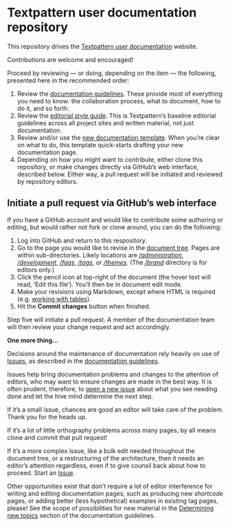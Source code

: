 # Textpattern user documentation repository

This repository drives the [Textpattern user documentation](https://docs.textpattern.com) website.

Contributions are welcome and encouraged! 

Proceed by reviewing — or doing, depending on the item — the following, presented here in the recommended order:

1. Review the [documentation guidelines](https://docs.textpattern.com/brand/textpattern-documentation-guidelines). These provide most of everything you need to know: the collaboration process, what to document, how to do it, and so forth.
2. Review the [editorial style guide](https://docs.textpattern.com/brand/textpattern-editorial-style-guide). This is Textpattern’s baseline editorial guidelines across all project sites and written material, not just documentation.
3. Review and/or use the [new documentation template](https://docs.textpattern.com/brand/textpattern-documentation-template). When you’re clear on what to do, this template quick-starts drafting your new documentation page.
4. Depending on how you might want to contribute, either clone this repository, or make changes directly via GitHub’s web interface, described below. Either way, a pull request will be initiated and reviewed by repository editors.
 
## Initiate a pull request via GitHub’s web interface

If you have a GitHub account and would like to contribute some authoring or editing, but would rather not fork or clone around, you can do the following:

1. Log into GitHub and return to this respository.
2. Go to the page you would like to revise in the [document tree](https://github.com/textpattern/textpattern.github.io). Pages are within sub-directories. Likely locations are [*/administration*](https://github.com/textpattern/textpattern.github.io/tree/master/administration), [*/development*](https://github.com/textpattern/textpattern.github.io/tree/master/development), [*/faqs*](https://github.com/textpattern/textpattern.github.io/tree/master/faqs), [*/tags*](https://github.com/textpattern/textpattern.github.io/tree/master/tags), or [*/themes*](https://github.com/textpattern/textpattern.github.io/tree/master/themes). (The [*/brand*](https://github.com/textpattern/textpattern.github.io/tree/master/brand) directory is for editors only.)
3. Click the pencil icon at top-right of the document (the hover text will read, ‘Edit this file’). You’ll then be in document edit mode.
4. Make your revisions using Markdown, except where HTML is required (e.g. [working with tables](https://docs.textpattern.com/brand/textpattern-documentation-guidelines#tables-html-only)).
5. Hit the **Commit changes** button when finished.

Step five will initiate a pull request. A member of the documentation team will then review your change request and act accordingly.

**One more thing…**

Decisions around the maintenance of documentation rely heavily on use of [Issues](https://github.com/textpattern/textpattern.github.io/issues), as described in the [documentation guidelines](https://docs.textpattern.com/brand/textpattern-documentation-guidelines).

Issues help bring documentation problems and changes to the attention of editors, who may want to ensure changes are made in the best way. It is often prudent, therefore, to [open a new issue](https://github.com/textpattern/textpattern.github.io/issues) about what you see needing done and let the hive mind determine the next step.

If it’s a small issue, chances are good an editor will take care of the problem. Thank you for the heads up.

If it’s a lot of little orthography problems across many pages, by all means clone and commit that pull request!

If it’s a more complex issue, like a bulk edit needed throughout the document tree, or a restructuring of the architecture, then it needs an editor’s attention regardless, even if to give counsil back about how to proceed. Start an [Issue](https://github.com/textpattern/textpattern.github.io/issues).

Other opportunities exist that don’t require a lot of editor interference for writing and editing documentation pages, such as producing new _shortcode_ pages, or adding better (less hypothetical) examples in existing tag pages, please! See the scope of possibilities for new material in the [Determining new topics](https://docs.textpattern.com/brand/textpattern-documentation-guidelines#determining-new-topics) section of the documentation guidelines.